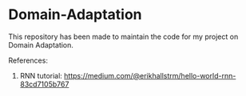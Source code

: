 # Domain-Adaptation

This repository has been made to maintain the code for my project on Domain Adaptation.

References:
1. RNN tutorial: https://medium.com/@erikhallstrm/hello-world-rnn-83cd7105b767
